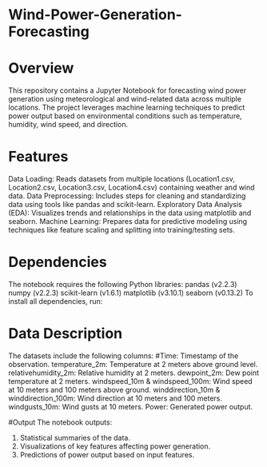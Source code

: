 # Wind-Power-Generation-Forecasting

# Overview

This repository contains a Jupyter Notebook for forecasting wind power generation using meteorological and wind-related data across multiple locations. The project leverages machine learning techniques to predict power output based on environmental conditions such as temperature, humidity, wind speed, and direction.

# Features

Data Loading: Reads datasets from multiple locations (Location1.csv, Location2.csv, Location3.csv, Location4.csv) containing weather and wind data.
Data Preprocessing: Includes steps for cleaning and standardizing data using tools like pandas and scikit-learn.
Exploratory Data Analysis (EDA): Visualizes trends and relationships in the data using matplotlib and seaborn.
Machine Learning: Prepares data for predictive modeling using techniques like feature scaling and splitting into training/testing sets.

# Dependencies

The notebook requires the following Python libraries:
pandas (v2.2.3)
numpy (v2.2.3)
scikit-learn (v1.6.1)
matplotlib (v3.10.1)
seaborn (v0.13.2)
To install all dependencies, run:

# Data Description

The datasets include the following columns:
#Time: Timestamp of the observation.
temperature_2m: Temperature at 2 meters above ground level.
relativehumidity_2m: Relative humidity at 2 meters.
dewpoint_2m: Dew point temperature at 2 meters.
windspeed_10m & windspeed_100m: Wind speed at 10 meters and 100 meters above ground.
winddirection_10m & winddirection_100m: Wind direction at 10 meters and 100 meters.
windgusts_10m: Wind gusts at 10 meters.
Power: Generated power output.

#Output
The notebook outputs:
1) Statistical summaries of the data.
2) Visualizations of key features affecting power generation.
3) Predictions of power output based on input features.
